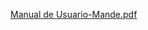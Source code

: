 [Manual de Usuario-Mande.pdf](https://github.com/GABO1017/proyecto_db-main-main/files/9330847/Manual.de.Usuario-Mande.pdf)
